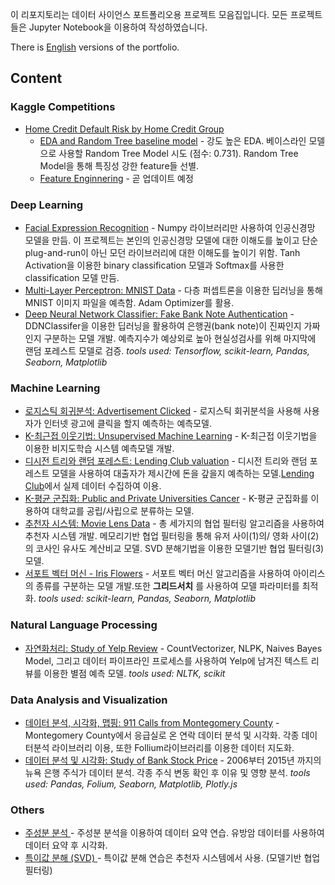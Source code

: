 이 리포지토리는 데이터 사이언스 포트폴리오용 프로젝트 모음집입니다.
모든 프로젝트들은 Jupyter Notebook을 이용하여 작성하였습니다.

There is [English](https://github.com/RangDuk/data-science-portfolio/blob/master/README.md) versions of the portfolio.

## Content

### Kaggle Competitions
* [Home Credit Default Risk by Home Credit Group](https://www.kaggle.com/c/home-credit-default-risk)
    * [EDA and Random Tree baseline model](https://github.com/RangDuk/data-science-portfolio/blob/master/201808%20-%20Home%20Credit%20Default%20Risk/Home%20Credit%20Default%20Risk%20-%20EDA.ipynb) - 강도 높은 EDA. 베이스라인 모델으로 사용할 Random Tree Model 시도 (점수: 0.731). Random Tree Model을 통해 특징성 강한 feature들 선별.
    * [Feature Enginnering]() - 곧 업데이트 예정

### Deep Learning
* [Facial Expression Recognition](https://github.com/RangDuk/data-science-portfolio/blob/master/Facial%20Expression%20Recognition.ipynb) - Numpy 라이브러리만 사용하여 인공신경망 모델을 만듬. 이 프로젝트는 본인의 인공신경망 모델에 대한 이해도를 높이고 단순 plug-and-run이 아닌 모던 라이브러리에 대한 이해도를 높이기 위함. Tanh Activation을 이용한 binary classification 모델과 Softmax를 사용한 classification 모델 만듬.
* [Multi-Layer Perceptron: MNIST Data](https://github.com/RangDuk/data-science-portfolio/blob/master/Multi-Layer%20Perceptron%20-%20MNIST%20data.ipynb) - 다층 퍼셉트론을 이용한 딥러닝을 통해 MNIST 이미지 파일을 예측함. Adam Optimizer를 활용.  
* [Deep Neural Network Classifier: Fake Bank Note Authentication](https://github.com/RangDuk/data-science-portfolio/blob/master/Deep%20Neural%20Network%20Classifier%20-%20Fake%20Bank%20Note%20Authentication.ipynb) - DDNClassifer을 이용한 딥러닝을 활용하여 은행권(bank note)이 진짜인지 가짜인지 구분하는 모델 개발. 예측지수가 예상외로 높아 현실성검사를 위해 마지막에 랜덤 포레스트 모델로 검증.
*tools used: Tensorflow, scikit-learn, Pandas, Seaborn, Matplotlib*

### Machine Learning
* [로지스틱 회귀분석: Advertisement Clicked](https://github.com/RangDuk/data-science-portfolio/blob/master/Logistic%20Regression%20-%20Is%20the%20Advertisement%20Clicked.ipynb) - 로지스틱 회귀분석을 사용해 사용자가 인터넷 광고에 클릭을 할지 예측하는 예측모델.
* [K-최근접 이웃기법: Unsupervised Machine Learning](https://github.com/RangDuk/data-science-portfolio/blob/master/K%20Nearest%20Neighbors%20-%20Classified%20Dataset.ipynb) - K-최근접 이웃기법을 이용한 비지도학습 시스템 예측모델 개발.
* [디시전 트리와 랜덤 포레스트: Lending Club valuation](https://github.com/RangDuk/data-science-portfolio/blob/master/Decision%20Trees%20and%20Random%20Forest%20-%20'Who%20wants%20my%20money'%20%20Lending%20Club.ipynb) - 디시전 트리와 랜덤 포레스트 모델을 사용하여 대출자가 제시간에 돈을 갚을지 예측하는 모델.[Lending Club](https://www.lendingclub.com/info/download-data.action)에서 실제 데이터 수집하여 이용.
* [K-평균 군집화: Public and Private Universities Cancer](https://github.com/RangDuk/data-science-portfolio/blob/master/K%20Means%20Clustering%20Project%20.ipynb) - K-평균 군집화를 이용하여 대학교를 공립/사립으로 분류하는 모델.
* [추천자 시스템: Movie Lens Data](https://github.com/RangDuk/data-science-portfolio/blob/master/Recommender%20Systems%20-%20Collaborative%20Filtering%20on%20Movie%20Lens%20Data%20Set.ipynb) - 총 세가지의 협업 필터링 알고리즘을 사용하여 추천자 시스템 개발. 메모리기반 협업 필터링을 통해 유저 사이(1)의/ 영화 사이(2)의 코사인 유사도 계산비교 모델. SVD 분해기법을 이용한 모델기반 협업 필터링(3) 모델.
* [서포트 벡터 머신 - Iris Flowers](https://github.com/RangDuk/data-science-portfolio/blob/master/Support%20Vector%20Machines%20-%20Iris%20Flower%20Data%20Set.ipynb) - 서포트 벡터 머신 알고리즘을 사용하여 아이리스의 종류를 구분하는 모델 개발.또한 **그리드서치** 를 사용하여 모델 파라미터를 최적화.
*tools used: scikit-learn, Pandas, Seaborn, Matplotlib*

### Natural Language Processing
* [자연화처리: Study of Yelp Review](https://github.com/RangDuk/data-science-portfolio/blob/master/NLP%20-%20Yelp%20Review.ipynb) - CountVectorizer, NLPK, Naives Bayes Model, 그리고 데이터 파이프라인 프로세스를 사용하여 Yelp에 남겨진 텍스트 리뷰를 이용한 별점 예측 모델.
*tools used: NLTK, scikit*

### Data Analysis and Visualization
* [데이터 분석, 시각화, 맵핑: 911 Calls from Montegomery County](https://github.com/RangDuk/data-science-portfolio/blob/master/EDA%20-%20911%20Calls%20from%20Montgomery%20County.ipynb) - Montegomery County에서 응급실로 온 연락 데이터 분석 및 시각화. 각종 데이터분석 라이브러리 이용, 또한 Follium라이브러리를 이용한 데이터 지도화.
* [데이터 분석 및 시각화: Study of Bank Stock Price](https://github.com/RangDuk/data-science-portfolio/blob/master/EDA%20-%20Bank%20Stock%20Price.ipynb) - 2006부터 2015년 까지의 뉴욕 은행 주식가 데이터 분석. 각종 주식 변동 확인 후 이유 및 영향 분석.
*tools used: Pandas, Folium, Seaborn, Matplotlib, Plotly.js*

### Others
* [주성분 분석 ](https://github.com/RangDuk/data-science-portfolio/blob/master/Principal%20Component%20Analysis.ipynb) - 주성분 분석을 이용하여 데이터 요약 연습. 유방암 데이터를 사용하여 데이터 요약 후 시각화.
* [특이값 분해 (SVD) ](https://github.com/RangDuk/data-science-portfolio/blob/master/Recommender%20Systems%20-%20Collaborative%20Filtering%20on%20Movie%20Lens%20Data%20Set.ipynb) - 특이값 분해 연습은 추천자 시스템에서 사용. (모델기반 협업 필터링)
